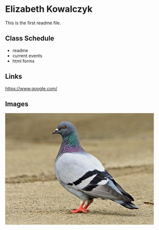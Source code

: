 # Elizabeth Kowalczyk

This is the first readme file.

## Class Schedule
* readme
* current events
* html forms

## Links
https://www.google.com/

## Images
![Picture](/pigeon.jpg)
